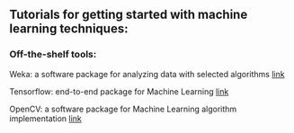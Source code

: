 ## Tutorials for getting started with machine learning techniques:

### Off-the-shelf tools:

Weka: a software package for analyzing data with selected algorithms   [link](https://www.cs.waikato.ac.nz/ml/weka/)  

Tensorflow: end-to-end package for Machine Learning  [link](https://www.tensorflow.org/)  

OpenCV: a software package for Machine Learning algorithm implementation  [link](https://opencv.org/)
